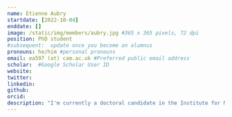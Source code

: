 ```yaml
---
name: Etienne Aubry
startdate: [2022-10-04]
enddate: []
image: /static/img/members/aubry.jpg #365 x 365 pixels, 72 dpi
position: PhD student
#subsequent:  update once you become an alumnus
pronouns: he/him #personal pronouns
email: ea597 (at) cam.ac.uk #Preferred public email address
scholar:  #Google Scholar User ID
website:
twitter: 
linkedin: 
github:
orcid: 
description: "I'm currently a doctoral candidate in the Institute for Microbiology and Epizootics at the Freie Universität Berlin and am doing my project in collaboration with the Pathogen Genomics and Evolution Group of the University of Cambridge. My main focus is on *Streptococcus* canis, an emerging pathogen which mainly affects dogs by causing skin infection. I am currently working on population genetics for *S.canis* where we will identify particularly interesting groups which we will then test for new virulence factors. This will be done with Transposon Directed Insertion-site Sequencing (TraDIS) in the context of blood and skin invasions. Before this, I received my Master's degree in Microbiology from the Université de Clermont-Ferrand after having submitted my thesis on *Salmonella typhimurium* bacterial persistence in the context of macrophage invasion."
---
```

